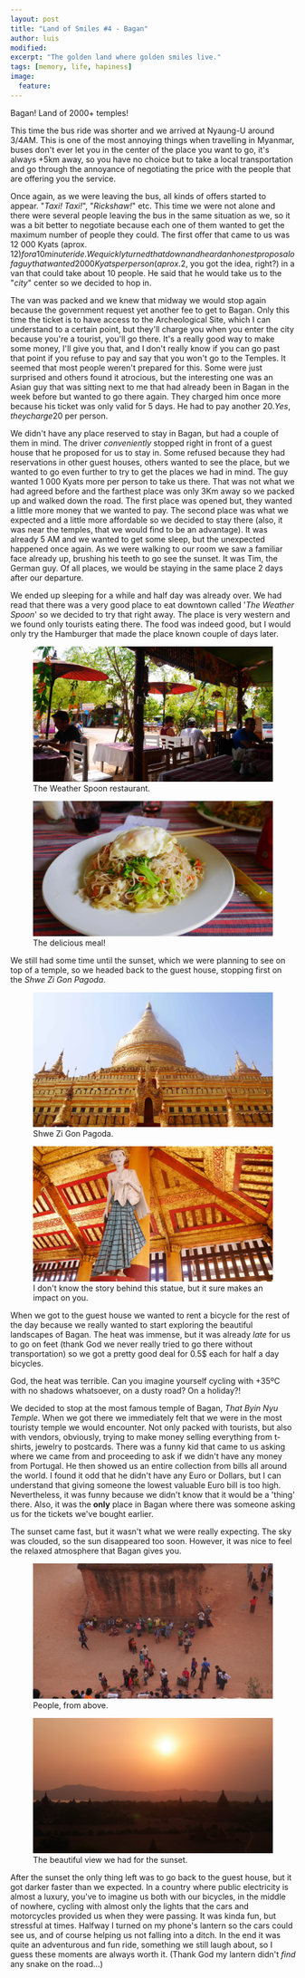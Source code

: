 ```yaml
---
layout: post
title: "Land of Smiles #4 - Bagan"
author: luis
modified:
excerpt: "The golden land where golden smiles live."
tags: [memory, life, hapiness]
image:
  feature: 
---
```


Bagan! Land of 2000+ temples!

This time the bus ride was shorter and we arrived at Nyaung-U around 3/4AM. This is one of the most annoying things when travelling in Myanmar, buses don't ever let you in the center of the place you want to go, it's always +5km away, so you have no choice but to take a local transportation and go through the annoyance of negotiating the price with the people that are offering you the service.

Once again, as we were leaving the bus, all kinds of offers started to appear. "<i>Taxi! Taxi!</i>", "<i>Rickshaw!</i>" etc. This time we were not alone and there were several people leaving the bus in the same situation as we, so it was a bit better to negotiate because each one of them wanted to get the maximum number of people they could. The first offer that came to us was 12 000 Kyats (aprox. 12$) for a 10 minute ride. We quickly turned that down and heard an honest proposal of a guy that wanted 2 000 Kyats per person (aprox. 2$, you got the idea, right?) in a van that could take about 10 people. He said that he would take us to the "<i>city</i>" center so we decided to hop in.

The van was packed and we knew that midway we would stop again because the government request yet another fee to get to Bagan. Only this time the ticket is to have access to the Archeological Site, which I can understand to a certain point, but they'll charge you when you enter the city because you're a tourist, you'll go there. It's a really good way to make some money, I'll give you that, and I don't really know if you can go past that point if you refuse to pay and say that you won't go to the Temples.
It seemed that most people weren't prepared for this. Some were just surprised and others found it atrocious, but the interesting one was an Asian guy that was sitting next to me that had already been in Bagan in the week before but wanted to go there again. They charged him once more because his ticket was only valid for 5 days. He had to pay another 20$. Yes, they charge 20$ per person.

We didn't have any place reserved to stay in Bagan, but had a couple of them in mind. The driver <i>conveniently</i> stopped right in front of a guest house that he proposed for us to stay in. Some refused because they had reservations in other guest houses, others wanted to see the place, but we wanted to go even further to try to get the places we had in mind. The guy wanted 1 000 Kyats more per person to take us there. That was not what we had agreed before and the farthest place was only 3Km away so we packed up and walked down the road.
The first place was opened but, they wanted a little more money that we wanted to pay. The second place was what we expected and a little more affordable so we decided to stay there (also, it was near the temples, that we would find to be an advantage). It was already 5 AM and we wanted to get some sleep, but the unexpected happened once again. As we were walking to our room we saw a familiar face already up, brushing his teeth to go see the sunset. It was Tim, the German guy. Of all places, we would be staying in the same place 2 days after our departure.

We ended up sleeping for a while and half day was already over. We had read that there was a very good place to eat downtown called '<i>The Weather Spoon</i>' so we decided to try that right away. The place is very western and we found only tourists eating there. The food was indeed good, but I would only try the Hamburger that made the place known couple of days later.


<figure>
	<a href="../images/myanmar/5Bagan/spoon1.JPG"><img src="../images/myanmar/5Bagan/spoon1.JPG"></a>
	<figcaption>The Weather Spoon restaurant.</figcaption>
</figure>

<figure>
	<a href="../images/myanmar/5Bagan/spoon2.JPG"><img src="../images/myanmar/5Bagan/spoon2.JPG"></a>
	<figcaption>The delicious meal!</figcaption>
</figure>


We still had some time until the sunset, which we were planning to see on top of a temple, so we headed back to the guest house, stopping first on the <i>Shwe Zi Gon Pagoda</i>.


<figure>
	<a href="../images/myanmar/5Bagan/shwe1.JPG"><img src="../images/myanmar/5Bagan/shwe1.JPG"></a>
	<figcaption>Shwe Zi Gon Pagoda.</figcaption>
</figure>


<figure>
	<a href="../images/myanmar/5Bagan/shwe2.JPG"><img src="../images/myanmar/5Bagan/shwe2.JPG"></a>
	<figcaption>I don't know the story behind this statue, but it sure makes an impact on you.</figcaption>
</figure>


When we got to the guest house we wanted to rent a bicycle for the rest of the day because we really wanted to start exploring the beautiful landscapes of Bagan. The heat was immense, but it was already <i>late</i> for us to go on feet (thank God we never really tried to go there without transportation) so we got a pretty good deal for 0.5$ each for half a day bicycles.

God, the heat was terrible. Can you imagine yourself cycling with +35ºC with no shadows whatsoever, on a dusty road? On a holiday?!

We decided to stop at the most famous temple of Bagan, <i>That Byin Nyu Temple</i>. When we got there we immediately felt that we were in the most touristy temple we would encounter. Not only packed with tourists, but also with vendors, obviously, trying to make money selling everything from t-shirts, jewelry to postcards. There was a funny kid that came to us asking where we came from and proceeding to ask if we didn't have any money from Portugal. He then showed us an entire collection from bills all around the world. I found it odd that he didn't have any Euro or Dollars, but I can understand that giving someone the lowest valuable Euro bill is too high. Nevertheless, it was funny because we didn't know that it would be a 'thing' there. Also, it was the <b>only</b> place in Bagan where there was someone asking us for the tickets we've bought earlier.

The sunset came fast, but it wasn't what we were really expecting. The sky was clouded, so the sun disappeared too soon. However, it was nice to feel the relaxed atmosphere that Bagan gives you.


<figure>
	<a href="../images/myanmar/5Bagan/sunset2.JPG"><img src="../images/myanmar/5Bagan/sunset2.JPG"></a>
	<figcaption>People, from above.</figcaption>
</figure>

<figure>
	<a href="../images/myanmar/5Bagan/sunset1.JPG"><img src="../images/myanmar/5Bagan/sunset1.JPG"></a>
	<figcaption>The beautiful view we had for the sunset.</figcaption>
</figure>


After the sunset the only thing left was to go back to the guest house, but it got darker faster than we expected. In a country where public electricity is almost a luxury, you've to imagine us both with our bicycles, in the middle of nowhere, cycling with almost only the lights that the cars and motorcycles provided us when they were passing. It was kinda fun, but stressful at times. Halfway I turned on my phone's lantern so the cars could see us, and of course helping us not falling into a ditch. In the end it was quite an adventurous and fun ride, something we still laugh about, so I guess these moments are always worth it. (Thank God my lantern didn't <i>find</i> any snake on the road...)